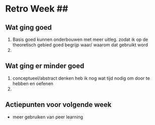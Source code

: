 # Retro Week \##

## Wat ging goed

1. Basis goed kunnen onderbouwen met meer uitleg. zodat ik op de theoretisch gebied goed begrijp waar/ waarom dat gebruikt word
2. 

## Wat ging er minder goed

1. conceptueel/abstract denken heb ik nog wat tijd nodig om door te hebben en oefenen
2. 

## Actiepunten voor volgende week

- meer gebruiken van peer learning